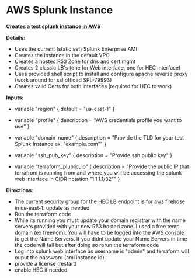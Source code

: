 # AWS Splunk Instance
<b>Creates a test splunk instance in AWS</b>

<b>Details:</b>

- Uses the current (static set) Splunk Enterprise AMI
- Creates the instance in the default VPC
- Creates a hosted R53 Zone for dns and cert mgmt
- Creates 2 classic LB's (one for Web interface, one for HEC interface)
- Uses provided shell script to install and configure apache reverse proxy (work around for ssl offload SPL-79993)
- Creates valid Certs for both interfaces (required for HEC to work)

<b>Inputs:</b>

 - variable "region" {
    default = "us-east-1"
  }

 - variable "profile" {
    description = "AWS credentials profile you want to use"
  }

 - variable "domain_name" {
    description = "Provide the TLD for your test Splunk Instance ex. \"example.com\""
  }

 - variable "ssh_pub_key" {
    description = "Provide ssh public key"
  }

 - variable "terraform_plublic_ip" {
    description = "Provide the public IP that terrafrom is running from and where you will be accessing the splunk web interface in CIDR notation \"1.1.1.1/32\""
  }

<b>Directions:</b>
- The current security group for the HEC LB endpoint is for aws firehose in us-east-1. update as needed
- Run the terraform code
- While its running you must update your domain registrar with the name servers provided with your new R53 hosted zone. I used a free temp domain (ex freenom). You will have to be logged into the AWS console to get the Name Servers. If you didnt update your Name Servers in time the code will fail but after doing so rerun the terraform code
- Log into splunk web interface as username is "admin" and terraform will ouput the password (ami instance id)
- provide a license (restart)
- enable HEC if needed 


